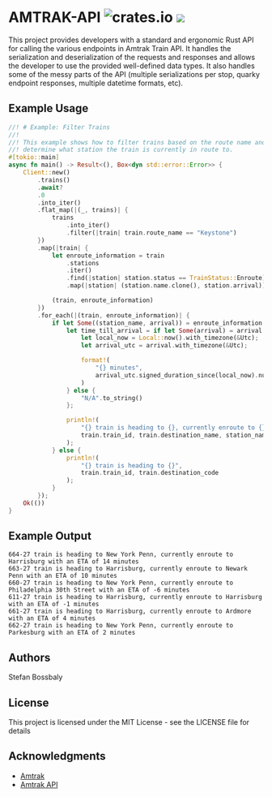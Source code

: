 # AMTRAK-API ![crates.io](https://img.shields.io/crates/v/amtrak-api.svg) [![](https://docs.rs/amtrak-api/badge.svg)](https://docs.rs/amtrak-api)

This project provides developers with a standard and ergonomic Rust API for
calling the various endpoints in Amtrak Train API. It handles the serialization
and deserialization of the requests and responses and allows the developer to
use the provided well-defined data types. It also handles some of the messy
parts of the API (multiple serializations per stop, quarky endpoint responses,
multiple datetime formats, etc).

## Example Usage

```rust
//! # Example: Filter Trains
//!
//! This example shows how to filter trains based on the route name and then
//! determine what station the train is currently in route to.
#[tokio::main]
async fn main() -> Result<(), Box<dyn std::error::Error>> {
    Client::new()
        .trains()
        .await?
        .0
        .into_iter()
        .flat_map(|(_, trains)| {
            trains
                .into_iter()
                .filter(|train| train.route_name == "Keystone")
        })
        .map(|train| {
            let enroute_information = train
                .stations
                .iter()
                .find(|station| station.status == TrainStatus::Enroute)
                .map(|station| (station.name.clone(), station.arrival));

            (train, enroute_information)
        })
        .for_each(|(train, enroute_information)| {
            if let Some((station_name, arrival)) = enroute_information {
                let time_till_arrival = if let Some(arrival) = arrival {
                    let local_now = Local::now().with_timezone(&Utc);
                    let arrival_utc = arrival.with_timezone(&Utc);

                    format!(
                        "{} minutes",
                        arrival_utc.signed_duration_since(local_now).num_minutes()
                    )
                } else {
                    "N/A".to_string()
                };

                println!(
                    "{} train is heading to {}, currently enroute to {} with an ETA of {}",
                    train.train_id, train.destination_name, station_name, time_till_arrival
                );
            } else {
                println!(
                    "{} train is heading to {}",
                    train.train_id, train.destination_code
                );
            }
        });
    Ok(())
}
```

## Example Output

```
664-27 train is heading to New York Penn, currently enroute to Harrisburg with an ETA of 14 minutes
663-27 train is heading to Harrisburg, currently enroute to Newark Penn with an ETA of 10 minutes
660-27 train is heading to New York Penn, currently enroute to Philadelphia 30th Street with an ETA of -6 minutes
611-27 train is heading to Harrisburg, currently enroute to Harrisburg with an ETA of -1 minutes
661-27 train is heading to Harrisburg, currently enroute to Ardmore with an ETA of 4 minutes
662-27 train is heading to New York Penn, currently enroute to Parkesburg with an ETA of 2 minutes
```

## Authors

Stefan Bossbaly

## License

This project is licensed under the MIT License - see the LICENSE file for
details

## Acknowledgments

- [Amtrak](https://amtrak.com/)
- [Amtrak API](https://api-v3.amtraker.com/v3/)

